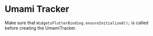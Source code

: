 # Umami Tracker

Make sure that `WidgetsFlutterBinding.ensureInitialized();` is called before creating the UmamiTracker.